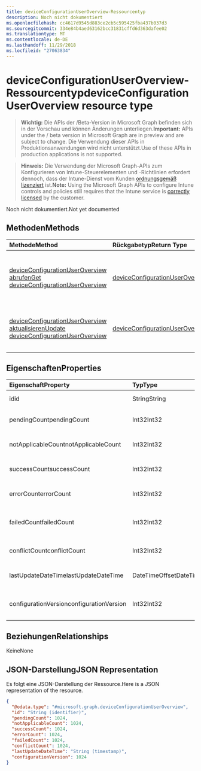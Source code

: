```yaml
---
title: deviceConfigurationUserOverview-Ressourcentyp
description: Noch nicht dokumentiert
ms.openlocfilehash: cc4617d9545d883ce2cb5c595425fba437b037d3
ms.sourcegitcommit: 334e84b4aed63162bcc31831cffd6d363dafee02
ms.translationtype: MT
ms.contentlocale: de-DE
ms.lasthandoff: 11/29/2018
ms.locfileid: "27063834"
---
```

# <a name="deviceconfigurationuseroverview-resource-type"></a><span data-ttu-id="f5a70-103">deviceConfigurationUserOverview-Ressourcentyp</span><span class="sxs-lookup"><span data-stu-id="f5a70-103">deviceConfigurationUserOverview resource type</span></span>

> <span data-ttu-id="f5a70-104">**Wichtig:** Die APIs der /Beta-Version in Microsoft Graph befinden sich in der Vorschau und können Änderungen unterliegen.</span><span class="sxs-lookup"><span data-stu-id="f5a70-104">**Important:** APIs under the / beta version in Microsoft Graph are in preview and are subject to change.</span></span> <span data-ttu-id="f5a70-105">Die Verwendung dieser APIs in Produktionsanwendungen wird nicht unterstützt.</span><span class="sxs-lookup"><span data-stu-id="f5a70-105">Use of these APIs in production applications is not supported.</span></span>

> <span data-ttu-id="f5a70-106">**Hinweis:** Die Verwendung der Microsoft Graph-APIs zum Konfigurieren von Intune-Steuerelementen und -Richtlinien erfordert dennoch, dass der Intune-Dienst vom Kunden [ordnungsgemäß lizenziert](https://go.microsoft.com/fwlink/?linkid=839381) ist.</span><span class="sxs-lookup"><span data-stu-id="f5a70-106">**Note:** Using the Microsoft Graph APIs to configure Intune controls and policies still requires that the Intune service is [correctly licensed](https://go.microsoft.com/fwlink/?linkid=839381) by the customer.</span></span>

<span data-ttu-id="f5a70-107">Noch nicht dokumentiert.</span><span class="sxs-lookup"><span data-stu-id="f5a70-107">Not yet documented</span></span>
## <a name="methods"></a><span data-ttu-id="f5a70-108">Methoden</span><span class="sxs-lookup"><span data-stu-id="f5a70-108">Methods</span></span>
|<span data-ttu-id="f5a70-109">Methode</span><span class="sxs-lookup"><span data-stu-id="f5a70-109">Method</span></span>|<span data-ttu-id="f5a70-110">Rückgabetyp</span><span class="sxs-lookup"><span data-stu-id="f5a70-110">Return Type</span></span>|<span data-ttu-id="f5a70-111">Beschreibung</span><span class="sxs-lookup"><span data-stu-id="f5a70-111">Description</span></span>|
|:---|:---|:---|
|[<span data-ttu-id="f5a70-112">deviceConfigurationUserOverview abrufen</span><span class="sxs-lookup"><span data-stu-id="f5a70-112">Get deviceConfigurationUserOverview</span></span>](../api/intune-deviceconfig-deviceconfigurationuseroverview-get.md)|[<span data-ttu-id="f5a70-113">deviceConfigurationUserOverview</span><span class="sxs-lookup"><span data-stu-id="f5a70-113">deviceConfigurationUserOverview</span></span>](../resources/intune-deviceconfig-deviceconfigurationuseroverview.md)|<span data-ttu-id="f5a70-114">Lesen von Eigenschaften und Beziehungen des [deviceConfigurationUserOverview](../resources/intune-deviceconfig-deviceconfigurationuseroverview.md)-Objekts.</span><span class="sxs-lookup"><span data-stu-id="f5a70-114">Read properties and relationships of the [deviceConfigurationUserOverview](../resources/intune-deviceconfig-deviceconfigurationuseroverview.md) object.</span></span>|
|[<span data-ttu-id="f5a70-115">deviceConfigurationUserOverview aktualisieren</span><span class="sxs-lookup"><span data-stu-id="f5a70-115">Update deviceConfigurationUserOverview</span></span>](../api/intune-deviceconfig-deviceconfigurationuseroverview-update.md)|[<span data-ttu-id="f5a70-116">deviceConfigurationUserOverview</span><span class="sxs-lookup"><span data-stu-id="f5a70-116">deviceConfigurationUserOverview</span></span>](../resources/intune-deviceconfig-deviceconfigurationuseroverview.md)|<span data-ttu-id="f5a70-117">Aktualisieren der Eigenschaften eines [deviceConfigurationUserOverview](../resources/intune-deviceconfig-deviceconfigurationuseroverview.md)-Objekts.</span><span class="sxs-lookup"><span data-stu-id="f5a70-117">Update the properties of a [deviceConfigurationUserOverview](../resources/intune-deviceconfig-deviceconfigurationuseroverview.md) object.</span></span>|

## <a name="properties"></a><span data-ttu-id="f5a70-118">Eigenschaften</span><span class="sxs-lookup"><span data-stu-id="f5a70-118">Properties</span></span>
|<span data-ttu-id="f5a70-119">Eigenschaft</span><span class="sxs-lookup"><span data-stu-id="f5a70-119">Property</span></span>|<span data-ttu-id="f5a70-120">Typ</span><span class="sxs-lookup"><span data-stu-id="f5a70-120">Type</span></span>|<span data-ttu-id="f5a70-121">Beschreibung</span><span class="sxs-lookup"><span data-stu-id="f5a70-121">Description</span></span>|
|:---|:---|:---|
|<span data-ttu-id="f5a70-122">id</span><span class="sxs-lookup"><span data-stu-id="f5a70-122">id</span></span>|<span data-ttu-id="f5a70-123">String</span><span class="sxs-lookup"><span data-stu-id="f5a70-123">String</span></span>|<span data-ttu-id="f5a70-124">Schlüssel der Entität</span><span class="sxs-lookup"><span data-stu-id="f5a70-124">Key of the entity.</span></span>|
|<span data-ttu-id="f5a70-125">pendingCount</span><span class="sxs-lookup"><span data-stu-id="f5a70-125">pendingCount</span></span>|<span data-ttu-id="f5a70-126">Int32</span><span class="sxs-lookup"><span data-stu-id="f5a70-126">Int32</span></span>|<span data-ttu-id="f5a70-127">Anzahl der ausstehenden Benutzer</span><span class="sxs-lookup"><span data-stu-id="f5a70-127">Number of pending Users</span></span>|
|<span data-ttu-id="f5a70-128">notApplicableCount</span><span class="sxs-lookup"><span data-stu-id="f5a70-128">notApplicableCount</span></span>|<span data-ttu-id="f5a70-129">Int32</span><span class="sxs-lookup"><span data-stu-id="f5a70-129">Int32</span></span>|<span data-ttu-id="f5a70-130">Anzahl der Benutzer nicht zutreffend</span><span class="sxs-lookup"><span data-stu-id="f5a70-130">Number of not applicable users</span></span>|
|<span data-ttu-id="f5a70-131">successCount</span><span class="sxs-lookup"><span data-stu-id="f5a70-131">successCount</span></span>|<span data-ttu-id="f5a70-132">Int32</span><span class="sxs-lookup"><span data-stu-id="f5a70-132">Int32</span></span>|<span data-ttu-id="f5a70-133">Anzahl der erfolgreichen Benutzer</span><span class="sxs-lookup"><span data-stu-id="f5a70-133">Number of succeeded Users</span></span>|
|<span data-ttu-id="f5a70-134">errorCount</span><span class="sxs-lookup"><span data-stu-id="f5a70-134">errorCount</span></span>|<span data-ttu-id="f5a70-135">Int32</span><span class="sxs-lookup"><span data-stu-id="f5a70-135">Int32</span></span>|<span data-ttu-id="f5a70-136">Anzahl der Benutzer mit Fehlern</span><span class="sxs-lookup"><span data-stu-id="f5a70-136">Number of error Users</span></span>|
|<span data-ttu-id="f5a70-137">failedCount</span><span class="sxs-lookup"><span data-stu-id="f5a70-137">failedCount</span></span>|<span data-ttu-id="f5a70-138">Int32</span><span class="sxs-lookup"><span data-stu-id="f5a70-138">Int32</span></span>|<span data-ttu-id="f5a70-139">Anzahl der fehlgeschlagenen Benutzer</span><span class="sxs-lookup"><span data-stu-id="f5a70-139">Number of failed Users</span></span>|
|<span data-ttu-id="f5a70-140">conflictCount</span><span class="sxs-lookup"><span data-stu-id="f5a70-140">conflictCount</span></span>|<span data-ttu-id="f5a70-141">Int32</span><span class="sxs-lookup"><span data-stu-id="f5a70-141">Int32</span></span>|<span data-ttu-id="f5a70-142">Anzahl von Benutzern in Konflikt</span><span class="sxs-lookup"><span data-stu-id="f5a70-142">Number of users in conflict</span></span>|
|<span data-ttu-id="f5a70-143">lastUpdateDateTime</span><span class="sxs-lookup"><span data-stu-id="f5a70-143">lastUpdateDateTime</span></span>|<span data-ttu-id="f5a70-144">DateTimeOffset</span><span class="sxs-lookup"><span data-stu-id="f5a70-144">DateTimeOffset</span></span>|<span data-ttu-id="f5a70-145">Datum und Uhrzeit der letzten Aktualisierung</span><span class="sxs-lookup"><span data-stu-id="f5a70-145">Last update time</span></span>|
|<span data-ttu-id="f5a70-146">configurationVersion</span><span class="sxs-lookup"><span data-stu-id="f5a70-146">configurationVersion</span></span>|<span data-ttu-id="f5a70-147">Int32</span><span class="sxs-lookup"><span data-stu-id="f5a70-147">Int32</span></span>|<span data-ttu-id="f5a70-148">Version der Richtlinie für diese Übersicht</span><span class="sxs-lookup"><span data-stu-id="f5a70-148">Version of the policy for that overview</span></span>|

## <a name="relationships"></a><span data-ttu-id="f5a70-149">Beziehungen</span><span class="sxs-lookup"><span data-stu-id="f5a70-149">Relationships</span></span>
<span data-ttu-id="f5a70-150">Keine</span><span class="sxs-lookup"><span data-stu-id="f5a70-150">None</span></span>
## <a name="json-representation"></a><span data-ttu-id="f5a70-151">JSON-Darstellung</span><span class="sxs-lookup"><span data-stu-id="f5a70-151">JSON Representation</span></span>
<span data-ttu-id="f5a70-152">Es folgt eine JSON-Darstellung der Ressource.</span><span class="sxs-lookup"><span data-stu-id="f5a70-152">Here is a JSON representation of the resource.</span></span>
<!-- {
  "blockType": "resource",
  "keyProperty": "id",
  "@odata.type": "microsoft.graph.deviceConfigurationUserOverview"
}
-->
``` json
{
  "@odata.type": "#microsoft.graph.deviceConfigurationUserOverview",
  "id": "String (identifier)",
  "pendingCount": 1024,
  "notApplicableCount": 1024,
  "successCount": 1024,
  "errorCount": 1024,
  "failedCount": 1024,
  "conflictCount": 1024,
  "lastUpdateDateTime": "String (timestamp)",
  "configurationVersion": 1024
}
```





